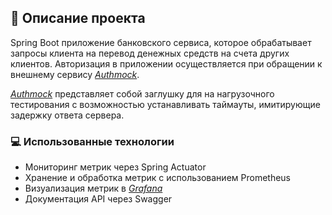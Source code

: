 ## :green_book: Описание проекта

Spring Boot приложение банковского сервиса, которое обрабатывает запросы клиента на перевод денежных средств на счета других клиентов. Авторизация в приложении осуществляется при обращении к внешнему сервису <a target="_blank" href="https://github.com/YuliaOrl/authmock">*Authmock*</a>.

<a target="_blank" href="https://github.com/YuliaOrl/authmock">*Authmock*</a> представляет собой заглушку для на нагрузочного тестирования с возможностью устанавливать таймауты, имитирующие задержку ответа сервера.

### :computer: Использованные технологии

- Мониторинг метрик через Spring Actuator
- Хранение и обработка метрик с использованием Prometheus
- Визуализация метрик в <a target="_blank" href="https://github.com/YuliaOrl/standartmock/blob/master/%D0%92%D0%B8%D0%B7%D1%83%D0%B0%D0%BB%D0%B8%D0%B7%D0%B0%D1%86%D0%B8%D0%B8%20%D0%BC%D0%B5%D1%82%D1%80%D0%B8%D0%BA%20Prometheus-Grafana_StandartMock.jpg/">*Grafana*</a>
- Документация API через Swagger